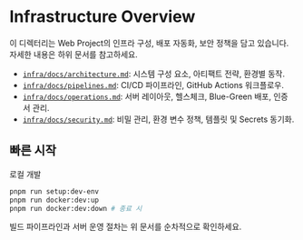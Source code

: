 # Infrastructure Overview

이 디렉터리는 Web Project의 인프라 구성, 배포 자동화, 보안 정책을 담고 있습니다. 자세한 내용은 하위 문서를 참고하세요.

- [`infra/docs/architecture.md`](docs/architecture.md): 시스템 구성 요소, 아티팩트 전략, 환경별 동작.
- [`infra/docs/pipelines.md`](docs/pipelines.md): CI/CD 파이프라인, GitHub Actions 워크플로우.
- [`infra/docs/operations.md`](docs/operations.md): 서버 레이아웃, 헬스체크, Blue-Green 배포, 인증서 관리.
- [`infra/docs/security.md`](docs/security.md): 비밀 관리, 환경 변수 정책, 템플릿 및 Secrets 동기화.

## 빠른 시작

로컬 개발

```bash
pnpm run setup:dev-env
pnpm run docker:dev:up
pnpm run docker:dev:down # 종료 시
```

빌드 파이프라인과 서버 운영 절차는 위 문서를 순차적으로 확인하세요.
